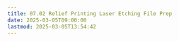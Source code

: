 ```yaml
---
title: 07.02 Relief Printing Laser Etching File Prep
date: 2025-03-05T09:00:00
lastmod: 2025-03-05T13:54:42
---
```

